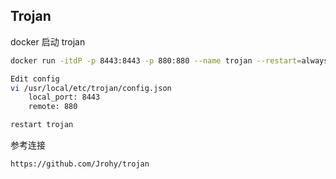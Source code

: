 ## Trojan

docker 启动 trojan

```sh
docker run -itdP -p 8443:8443 -p 880:880 --name trojan --restart=always --privileged jrohy/trojan init
```

```sh
Edit config
vi /usr/local/etc/trojan/config.json
    local_port: 8443
    remote: 880

restart trojan
```

参考连接

```sh
https://github.com/Jrohy/trojan
```